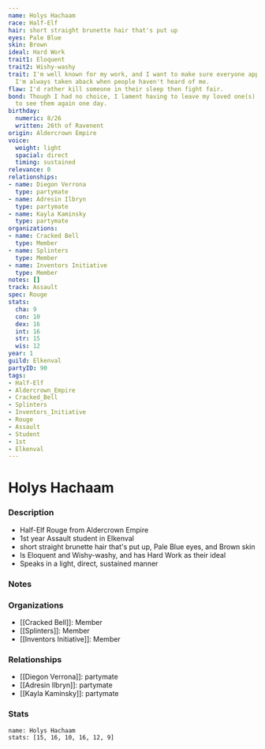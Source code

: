 ```yaml
---
name: Holys Hachaam
race: Half-Elf
hair: short straight brunette hair that's put up
eyes: Pale Blue
skin: Brown
ideal: Hard Work
trait1: Eloquent
trait2: Wishy-washy
trait: I'm well known for my work, and I want to make sure everyone appreciates it.
  I'm always taken aback when people haven't heard of me.
flaw: I'd rather kill someone in their sleep then fight fair.
bond: Though I had no choice, I lament having to leave my loved one(s) behind. I hope
  to see them again one day.
birthday:
  numeric: 8/26
  written: 26th of Ravenent
origin: Aldercrown Empire
voice:
  weight: light
  spacial: direct
  timing: sustained
relevance: 0
relationships:
- name: Diegon Verrona
  type: partymate
- name: Adresin Ilbryn
  type: partymate
- name: Kayla Kaminsky
  type: partymate
organizations:
- name: Cracked Bell
  type: Member
- name: Splinters
  type: Member
- name: Inventors Initiative
  type: Member
notes: []
track: Assault
spec: Rouge
stats:
  cha: 9
  con: 10
  dex: 16
  int: 16
  str: 15
  wis: 12
year: 1
guild: Elkenval
partyID: 90
tags:
- Half-Elf
- Aldercrown_Empire
- Cracked_Bell
- Splinters
- Inventors_Initiative
- Rouge
- Assault
- Student
- 1st
- Elkenval
---
```

# Holys Hachaam
### Description
- Half-Elf Rouge from Aldercrown Empire
- 1st year Assault student in Elkenval
- short straight brunette hair that's put up, Pale Blue eyes, and Brown skin
- Is Eloquent and Wishy-washy, and has Hard Work as their ideal
- Speaks in a light, direct, sustained manner

### Notes

### Organizations
- [[Cracked Bell]]: Member
- [[Splinters]]: Member
- [[Inventors Initiative]]: Member

### Relationships
- [[Diegon Verrona]]: partymate
- [[Adresin Ilbryn]]: partymate
- [[Kayla Kaminsky]]: partymate

### Stats
```statblock
name: Holys Hachaam
stats: [15, 16, 10, 16, 12, 9]
```